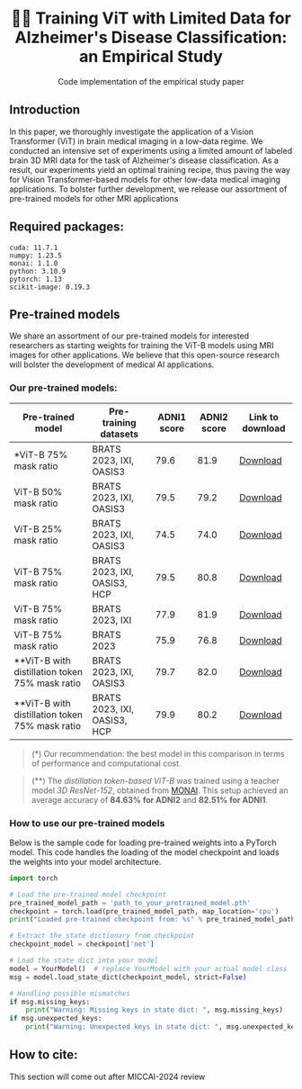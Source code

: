<div align="center">

# 🤖🧠 Training ViT with Limited Data for Alzheimer's Disease Classification: an Empirical Study

  Code implementation of the empirical study paper
</div>

## Introduction
In this paper, we thoroughly investigate the application of a Vision Transformer (ViT) in brain medical imaging in a low-data regime. We conducted an intensive set of experiments using a limited amount of labeled brain 3D MRI data for the task of Alzheimer's disease classification. As a result, our experiments yield an optimal training recipe, thus paving the way for Vision Transformer-based models for other low-data medical imaging applications. To bolster further development, we release our assortment of pre-trained models for other MRI applications

## Required packages:
```
cuda: 11.7.1
numpy: 1.23.5
monai: 1.1.0
python: 3.10.9
pytorch: 1.13
scikit-image: 0.19.3
```
## Pre-trained models
We share an assortment of our pre-trained models for interested researchers as starting weights for training the ViT-B models using MRI images for other applications.
We believe that this open-source research will bolster the development of medical AI applications.

### Our pre-trained models:
| Pre-trained model    | Pre-training datasets   | ADNI1 score | ADNI2 score | Link to download |
| ---------------------|------------------------ |-------------|-------------|------------------|
| *ViT-B 75% mask ratio | BRATS 2023, IXI, OASIS3 |  79.6       | 81.9        | [Download](https://drive.google.com/file/d/1vSxBZ78NXdcAklyFtJPOHtP2ttpUMTQ8/view?usp=sharing) |
| ViT-B 50% mask ratio | BRATS 2023, IXI, OASIS3 |  79.5       | 79.2        | [Download](https://drive.google.com/file/d/1RZYlnCh1Gac5_t6UleBJbeVw5Wh3S75b/view?usp=drive_link) |
| ViT-B 25% mask ratio | BRATS 2023, IXI, OASIS3 |  74.5       | 74.0        | [Download](https://drive.google.com/file/d/1qF2kykBFpEBpU7cAIAh8_9PjXe6V2KtP/view?usp=drive_link) |
| ViT-B 75% mask ratio | BRATS 2023, IXI, OASIS3, HCP | 79.5   | 80.8        | [Download](https://drive.google.com/file/d/1Tsefm8gtpp1XDMAQnufqJHFWV2CtF3Tw/view?usp=drive_link) |
| ViT-B 75% mask ratio | BRATS 2023, IXI         | 77.9        | 81.9        | [Download](https://drive.google.com/file/d/1Q9_JZEWjTM7-7c0MURo0SAxVAC-e2b6g/view?usp=drive_link) |
| ViT-B 75% mask ratio | BRATS 2023              | 75.9        |  76.8       | [Download](https://drive.google.com/file/d/1T-Rx0T6dKnMYXMRscb0yV62j-wjzc1ga/view?usp=drive_link) |
| **ViT-B with distillation token 75% mask ratio | BRATS 2023, IXI, OASIS3 | 79.7   | 82.0  | [Download](https://drive.google.com/file/d/1pUqey6QOKJThmEzzeMrC8rCujuU9qdF2/view?usp=drive_link) |
| **ViT-B with distillation token 75% mask ratio | BRATS 2023, IXI, OASIS3, HCP | 79.9   | 80.2  | [Download](https://drive.google.com/file/d/13323d-g_FzRQtTlVfROskiYVDm3KsxGY/view?usp=drive_link) |

> (*) Our recommendation: the best model in this comparison in terms of performance and computational cost.

> (**) The _distillation token-based ViT-B_ was trained using a teacher model _3D ResNet-152_, obtained from [MONAI](https://github.com/Project-MONAI/MONAI). This setup achieved an average accuracy of **84.63% for ADNI2** and **82.51% for ADNI1**.

### How to use our pre-trained models
Below is the sample code for loading pre-trained weights into a PyTorch model. This code handles the loading of the model checkpoint and loads the weights into your model architecture.

```python
import torch

# Load the pre-trained model checkpoint
pre_trained_model_path = 'path_to_your_pretrained_model.pth'
checkpoint = torch.load(pre_trained_model_path, map_location='cpu')
print("Loaded pre-trained checkpoint from: %s" % pre_trained_model_path)

# Extract the state dictionary from checkpoint
checkpoint_model = checkpoint['net']

# Load the state dict into your model
model = YourModel()  # replace YourModel with your actual model class
msg = model.load_state_dict(checkpoint_model, strict=False)

# Handling possible mismatches
if msg.missing_keys:
    print("Warning: Missing keys in state dict: ", msg.missing_keys)
if msg.unexpected_keys:
    print("Warning: Unexpected keys in state dict: ", msg.unexpected_keys)
```

## How to cite:
This section will come out after MICCAI-2024 review